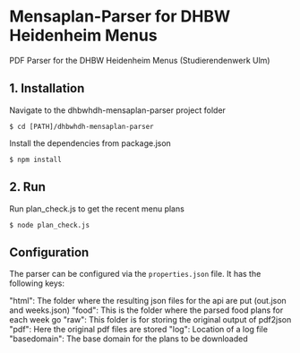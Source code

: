 # Mensaplan-Parser for DHBW Heidenheim Menus
PDF Parser for the DHBW Heidenheim Menus (Studierendenwerk Ulm)

## 1. Installation

Navigate to the dhbwhdh-mensaplan-parser project folder

`$ cd [PATH]/dhbwhdh-mensaplan-parser`

Install the dependencies from package.json

`$ npm install`

## 2. Run

Run plan_check.js to get the recent menu plans

`$ node plan_check.js`

## Configuration

The parser can be configured via the `properties.json` file.
It has the following keys:

"html": The folder where the resulting json files for the api are put (out.json and weeks.json)
"food": This is the folder where the parsed food plans for each week go
"raw": This folder is for storing the original output of pdf2json
"pdf": Here the original pdf files are stored
"log": Location of a log file
"basedomain": The base domain for the plans to be downloaded